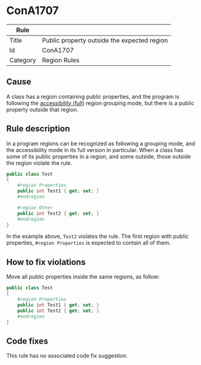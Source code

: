 # ConA1707

Rule | &nbsp;
------------ | -------------
Title | Public property outside the expected region
Id | ConA1707
Category | Region Rules

## Cause

A class has a region containing public properties, and the program is following the [accessibility (full)](RegionGroupingModes.md) region grouping mode, but there is a public property outside that region.

## Rule description

In a program regions can be recognized as following a grouping mode, and the accessibility mode in its full version in particular. When a class has some of its public properties in a region, and some outside, those outside the region violate the rule.
 
````csharp
public class Test
{
    #region Properties
    public int Test1 { get; set; }
    #endregion

    #region Other
    public int Test2 { get; set; }
    #endregion
}
````

In the example above, `Test2` violates the rule. The first region with public properties, `#region Properties` is expected to contain all of them.

## How to fix violations

Move all public properties inside the same regions, as follow:
 
````csharp
public class Test
{
    #region Properties
    public int Test1 { get; set; }
    public int Test2 { get; set; }
    #endregion
}
````

## Code fixes

This rule has no associated code fix suggestion.
